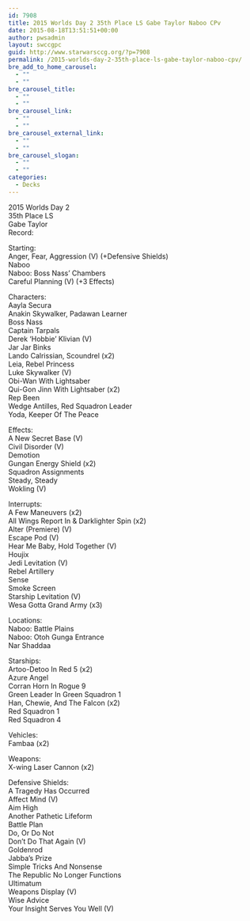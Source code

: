 ```yaml
---
id: 7908
title: 2015 Worlds Day 2 35th Place LS Gabe Taylor Naboo CPv
date: 2015-08-18T13:51:51+00:00
author: pwsadmin
layout: swccgpc
guid: http://www.starwarsccg.org/?p=7908
permalink: /2015-worlds-day-2-35th-place-ls-gabe-taylor-naboo-cpv/
bre_add_to_home_carousel:
  - ""
  - ""
bre_carousel_title:
  - ""
  - ""
bre_carousel_link:
  - ""
  - ""
bre_carousel_external_link:
  - ""
  - ""
bre_carousel_slogan:
  - ""
  - ""
categories:
  - Decks
---
```

2015 Worlds Day 2  
35th Place LS  
Gabe Taylor  
Record:

Starting:  
Anger, Fear, Aggression (V) (+Defensive Shields)  
Naboo  
Naboo: Boss Nass&#8217; Chambers  
Careful Planning (V) (+3 Effects)

Characters:  
Aayla Secura  
Anakin Skywalker, Padawan Learner  
Boss Nass  
Captain Tarpals  
Derek &#8216;Hobbie&#8217; Klivian (V)  
Jar Jar Binks  
Lando Calrissian, Scoundrel (x2)  
Leia, Rebel Princess  
Luke Skywalker (V)  
Obi-Wan With Lightsaber  
Qui-Gon Jinn With Lightsaber (x2)  
Rep Been  
Wedge Antilles, Red Squadron Leader  
Yoda, Keeper Of The Peace

Effects:  
A New Secret Base (V)  
Civil Disorder (V)  
Demotion  
Gungan Energy Shield (x2)  
Squadron Assignments  
Steady, Steady  
Wokling (V)

Interrupts:  
A Few Maneuvers (x2)  
All Wings Report In & Darklighter Spin (x2)  
Alter (Premiere) (V)  
Escape Pod (V)  
Hear Me Baby, Hold Together (V)  
Houjix  
Jedi Levitation (V)  
Rebel Artillery  
Sense  
Smoke Screen  
Starship Levitation (V)  
Wesa Gotta Grand Army (x3)

Locations:  
Naboo: Battle Plains  
Naboo: Otoh Gunga Entrance  
Nar Shaddaa

Starships:  
Artoo-Detoo In Red 5 (x2)  
Azure Angel  
Corran Horn In Rogue 9  
Green Leader In Green Squadron 1  
Han, Chewie, And The Falcon (x2)  
Red Squadron 1  
Red Squadron 4

Vehicles:  
Fambaa (x2)

Weapons:  
X-wing Laser Cannon (x2)

Defensive Shields:  
A Tragedy Has Occurred  
Affect Mind (V)  
Aim High  
Another Pathetic Lifeform  
Battle Plan  
Do, Or Do Not  
Don&#8217;t Do That Again (V)  
Goldenrod  
Jabba&#8217;s Prize  
Simple Tricks And Nonsense  
The Republic No Longer Functions  
Ultimatum  
Weapons Display (V)  
Wise Advice  
Your Insight Serves You Well (V)